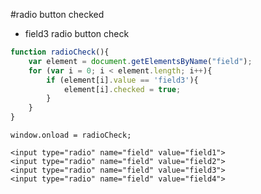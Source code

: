 #radio button checked

- field3 radio button check
````javascript
function radioCheck(){
	var element = document.getElementsByName("field");
	for (var i = 0; i < element.length; i++){
		if (element[i].value == 'field3'){
			element[i].checked = true;
		}
	}
}
````
````
window.onload = radioCheck;
````
````
<input type="radio" name="field" value="field1">
<input type="radio" name="field" value="field2">
<input type="radio" name="field" value="field3">
<input type="radio" name="field" value="field4">
````